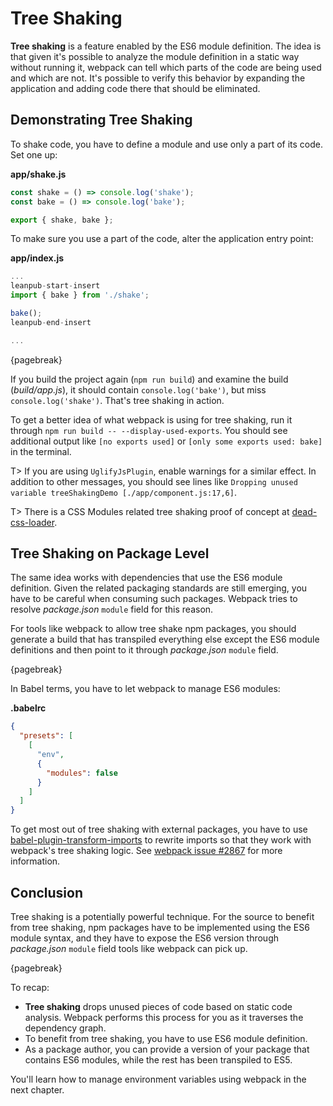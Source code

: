 # Tree Shaking

**Tree shaking** is a feature enabled by the ES6 module definition. The idea is that given it's possible to analyze the module definition in a static way without running it, webpack can tell which parts of the code are being used and which are not. It's possible to verify this behavior by expanding the application and adding code there that should be eliminated.

## Demonstrating Tree Shaking

To shake code, you have to define a module and use only a part of its code. Set one up:

**app/shake.js**

```javascript
const shake = () => console.log('shake');
const bake = () => console.log('bake');

export { shake, bake };
```

To make sure you use a part of the code, alter the application entry point:

**app/index.js**

```javascript
...
leanpub-start-insert
import { bake } from './shake';

bake();
leanpub-end-insert

...
```

{pagebreak}

If you build the project again (`npm run build`) and examine the build (*build/app.js*), it should contain `console.log('bake')`, but miss `console.log('shake')`. That's tree shaking in action.

To get a better idea of what webpack is using for tree shaking, run it through `npm run build -- --display-used-exports`. You should see additional output like `[no exports used]` or `[only some exports used: bake]` in the terminal.

T> If you are using `UglifyJsPlugin`, enable warnings for a similar effect. In addition to other messages, you should see lines like `Dropping unused variable treeShakingDemo [./app/component.js:17,6]`.

T> There is a CSS Modules related tree shaking proof of concept at [dead-css-loader](https://github.com/simlrh/dead-css-loader).

## Tree Shaking on Package Level

The same idea works with dependencies that use the ES6 module definition. Given the related packaging standards are still emerging, you have to be careful when consuming such packages. Webpack tries to resolve *package.json* `module` field for this reason.

For tools like webpack to allow tree shake npm packages, you should generate a build that has transpiled everything else except the ES6 module definitions and then point to it through *package.json* `module` field.

{pagebreak}

In Babel terms, you have to let webpack to manage ES6 modules:

**.babelrc**

```json
{
  "presets": [
    [
      "env",
      {
        "modules": false
      }
    ]
  ]
}
```

To get most out of tree shaking with external packages, you have to use [babel-plugin-transform-imports](https://www.npmjs.com/package/babel-plugin-transform-imports) to rewrite imports so that they work with webpack's tree shaking logic. See [webpack issue #2867](https://github.com/webpack/webpack/issues/2867) for more information.

## Conclusion

Tree shaking is a potentially powerful technique. For the source to benefit from tree shaking, npm packages have to be implemented using the ES6 module syntax, and they have to expose the ES6 version through *package.json* `module` field tools like webpack can pick up.

{pagebreak}

To recap:

* **Tree shaking** drops unused pieces of code based on static code analysis. Webpack performs this process for you as it traverses the dependency graph.
* To benefit from tree shaking, you have to use ES6 module definition.
* As a package author, you can provide a version of your package that contains ES6 modules, while the rest has been transpiled to ES5.

You'll learn how to manage environment variables using webpack in the next chapter.

